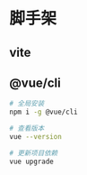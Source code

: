 # 脚手架

## vite



## @vue/cli

```bash
# 全局安装
npm i -g @vue/cli

# 查看版本
vue --version

# 更新项目依赖
vue upgrade
```

